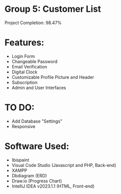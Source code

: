 # Group 5: Customer List

Project Completion: 98.47%

# Features:
- Login Form
- Changeable Password
- Email Verification
- Digital Clock
- Customizable Profile Picture and Header
- Subscription
- Admin and User Interfaces

# TO DO:
- Add Database "Settings"
- Responsive

# Software Used:
- Ibispaint
- Visual Code Studio (Javascript and PHP, Back-end)
- XAMPP
- Dbdiagram (ERD)
- Draw.io (Progress Chart)
- IntelliJ IDEA v2023.1.1 (HTML, Front-end)